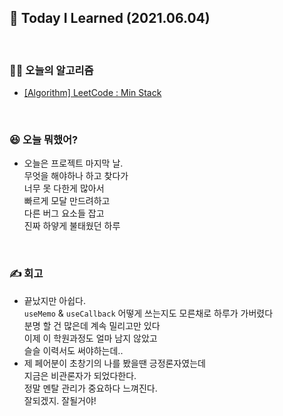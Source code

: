 ## 🚀 Today I Learned (2021.06.04)

<br/>

### **👨‍💻 오늘의 알고리즘**

-   [[Algorithm] LeetCode : Min Stack](https://codi-rano.tistory.com/92)

<br/>

### **😆 오늘 뭐했어?**

-   오늘은 프로젝트 마지막 날.  
    무엇을 해야하나 하고 찾다가  
    너무 못 다한게 많아서  
    빠르게 모달 만드려하고  
    다른 버그 요소들 잡고  
    진짜 하얗게 불태웠던 하루

<br/>

### **✍️ 회고**

-   끝났지만 아쉽다.  
    `useMemo` & `useCallback` 어떻게 쓰는지도 모른채로 하루가 가버렸다  
    분명 할 건 많은데 계속 밀리고만 있다  
    이제 이 학원과정도 얼마 남지 않았고  
    슬슬 이력서도 써야하는데..
-   제 페어분이 초창기의 나를 봤을땐 긍정론자였는데  
    지금은 비관론자가 되었다한다.  
    정말 멘탈 관리가 중요하다 느껴진다.  
    잘되겠지. 잘될거야!
